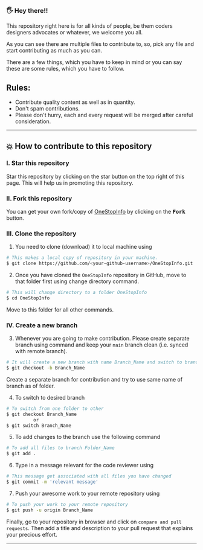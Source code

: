 ### 🖐 Hey there!!

This repository right here is for all kinds of people, be them coders designers advocates or whatever, we welcome you all.

As you can see there are multiple files to contribute to, so, pick any file and start contributing as much as you can.

There are a few things, which you have to keep in mind or you can say these are some rules, which you have to follow.

## Rules:

* Contribute quality content as well as in quantity.
* Don't spam contributions.
* Please don't hurry, each and every request will be merged after careful consideration.
---
## 💥 How to contribute to this repository

### I. Star this repository

Star this repository by clicking on the star button on the top right of this page. This will help us in promoting this repository.

### II. Fork this repository

You can get your own fork/copy of [OneStopInfo](https://github.com/GeekGuy-29/OneStopInfo) by clicking on the <kbd><b>Fork</b></kbd></a> button.

### III. Clone the repository

1.  You need to clone (download) it to local machine using

```sh
# This makes a local copy of repository in your machine.
$ git clone https://github.com/<your-github-username>/OneStopInfo.git 
```
2. Once you have cloned the `OneStopInfo` repository in GitHub, move to that folder first using change directory command.

```sh
# This will change directory to a folder OneStopInfo
$ cd OneStopInfo
```

Move to this folder for all other commands.

### IV. Create a new branch


3. Whenever you are going to make contribution. Please create separate branch using command and keep your `main` branch clean (i.e. synced with remote branch).

```sh
# It will create a new branch with name Branch_Name and switch to branch Folder_Name
$ git checkout -b Branch_Name
```

Create a separate branch for contribution and try to use same name of branch as of folder.

4. To switch to desired branch

```sh
# To switch from one folder to other
$ git checkout Branch_Name
          or
$ git switch Branch_Name
```

5. To add changes to the branch use the following command

```sh
# To add all files to branch Folder_Name
$ git add .
```

6. Type in a message relevant for the code reviewer using

```sh
# This message get associated with all files you have changed
$ git commit -m 'relevant message'
```

7. Push your awesome work to your remote repository using

```sh
# To push your work to your remote repository
$ git push -u origin Branch_Name
```

Finally, go to your repository in browser and click on `compare and pull requests`. Then add a title and description to your pull request that explains your precious effort.

---
